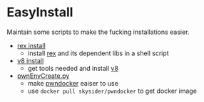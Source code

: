 # EasyInstall
Maintain some scripts to make the fucking installations easier.

- [rex install](https://github.com/Ma5ker/EasyInstall/blob/master/rex_install.sh)
  - install [rex](https://github.com/angr/rex.git) and its dependent libs in a shell script
- [v8 install](https://github.com/Ma5ker/EasyInstall/blob/master/v8_install.sh)
  - get tools needed and install [v8](https://v8.dev/docs) 
- [pwnEnvCreate.py](https://github.com/Ma5ker/EasyInstall/blob/master/pwnEnvCreate.py)
  - make [pwndocker](https://github.com/skysider/pwndocker.git) eaiser to use
  - use `docker pull skysider/pwndocker` to get docker image
